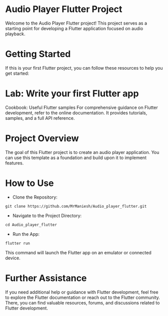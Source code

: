 # Audio Player Flutter Project
Welcome to the Audio Player Flutter project! This project serves as a starting point for developing a Flutter application focused on audio playback.

# Getting Started
If this is your first Flutter project, you can follow these resources to help you get started:

# Lab: Write your first Flutter app
Cookbook: Useful Flutter samples
For comprehensive guidance on Flutter development, refer to the online documentation. It provides tutorials, samples, and a full API reference.

# Project Overview
The goal of this Flutter project is to create an audio player application. You can use this template as a foundation and build upon it to implement features.

# How to Use
- Clone the Repository:

`git clone https://github.com/MrManiesh/Audio_player_flutter.git`

- Navigate to the Project Directory:

`cd Audio_player_flutter`

- Run the App:

`flutter run`

This command will launch the Flutter app on an emulator or connected device.

# Further Assistance
If you need additional help or guidance with Flutter development, feel free to explore the Flutter documentation or reach out to the Flutter community. There, you can find valuable resources, forums, and discussions related to Flutter development.
